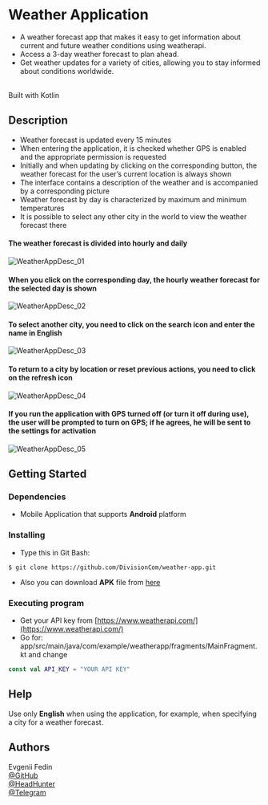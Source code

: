 # Weather Application

- A weather forecast app that makes it easy to get information about current and future weather conditions using weatherapi.
- Access a 3-day weather forecast to plan ahead.
- Get weather updates for a variety of cities, allowing you to stay informed about conditions worldwide.

</br>
Built with Kotlin

## Description

* Weather forecast is updated every 15 minutes
* When entering the application, it is checked whether GPS is enabled and the appropriate permission is requested
* Initially and when updating by clicking on the corresponding button, the weather forecast for the user’s current location is always shown
* The interface contains a description of the weather and is accompanied by a corresponding picture
* Weather forecast by day is characterized by maximum and minimum temperatures
* It is possible to select any other city in the world to view the weather forecast there

#### The weather forecast is divided into hourly and daily
![WeatherAppDesc_01](https://github.com/DivisionCom/weather-app/assets/107028454/7558c8a0-c273-4d93-9095-771bfb69af00)

#### When you click on the corresponding day, the hourly weather forecast for the selected day is shown
![WeatherAppDesc_02](https://github.com/DivisionCom/weather-app/assets/107028454/c08e783e-1cd9-490e-b3d7-69c32402d0e9)

#### To select another city, you need to click on the search icon and enter the name in English
![WeatherAppDesc_03](https://github.com/DivisionCom/weather-app/assets/107028454/50ceea36-afcc-4d56-b5ce-117497f032d0)

#### To return to a city by location or reset previous actions, you need to click on the refresh icon
![WeatherAppDesc_04](https://github.com/DivisionCom/weather-app/assets/107028454/fb12422d-c2b7-40de-88c4-af38809ee151)

#### If you run the application with GPS turned off (or turn it off during use), the user will be prompted to turn on GPS; if he agrees, he will be sent to the settings for activation
![WeatherAppDesc_05](https://github.com/DivisionCom/weather-app/assets/107028454/f956e307-49dc-4ab0-87ea-c2979e6d4e73)



## Getting Started

### Dependencies

* Mobile Application that supports <b>Android</b> platform

### Installing

* Type this in Git Bash:
```
$ git clone https://github.com/DivisionCom/weather-app.git
```
* Also you can download <b>APK</b> file from [here](https://www.dropbox.com/scl/fi/fgfdm58a2uqnk7t2dtneo/WeatherApp.apk?rlkey=qb3cf1xzt83splp2w9b8oi2af&dl=0)

### Executing program

* Get your API key from [https://www.weatherapi.com/](https://www.weatherapi.com/)
* Go for: app/src/main/java/com/example/weatherapp/fragments/MainFragment.kt and change
```kotlin
const val API_KEY = "YOUR API KEY"
```

## Help

Use only <b>English</b> when using the application, for example, when specifying a city for a weather forecast.

## Authors

Evgenii Fedin </br>
[@GitHub](https://github.com/DivisionCom) </br>
[@HeadHunter](https://spb.hh.ru/resume/80d9b2d3ff09d8ea370039ed1f6e463471544a) </br>
[@Telegram](https://t.me/DivisionCommander) </br>
